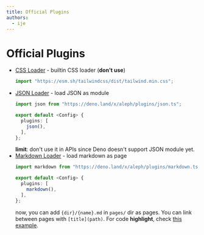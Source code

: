 ```yaml
---
title: Official Plugins
authors:
  - ije
---
```


# Official Plugins

- [CSS Loader](https://deno.land/x/aleph/plugins/css.ts) - builtin CSS loader
  (**don't use**)
  ```ts
  import "https://esm.sh/tailwindcss/dist/tailwind.min.css";
  ```
- [JSON Loader](https://deno.land/x/aleph/plugins/json.ts) - load JSON as module
  ```ts
  import json from "https://deno.land/x/aleph/plugins/json.ts";

  export default <Config> {
    plugins: [
      json(),
    ],
  };
  ```
  **limit**: don't use it in APIs since Deno doesn't support JSON module yet.
- [Markdown Loader](https://deno.land/x/aleph/plugins/markdown.ts) - load
  markdown as page
  ```ts
  import markdown from "https://deno.land/x/aleph/plugins/markdown.ts";

  export default <Config> {
    plugins: [
      markdown(),
    ],
  };
  ```
  now, you can add `{dir}/{name}.md` in `pages/` dir as pages. You can link
  between pages with `[title](path)`. For code **highlight**, check
  [this example](https://github.com/alephjs/aleph.js/blob/master/examples/markdown-pages/aleph.config.ts#L7).
